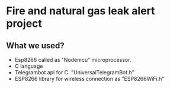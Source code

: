 # Fire and natural gas leak alert project

## What we used?
- Esp8266 called as "Nodemcu" microprocessor.
- C language
- Telegrambot api for C. "UniversalTelegramBot.h"
- ESP8266 library for wireless connection as "ESP8266WiFi.h"
  
